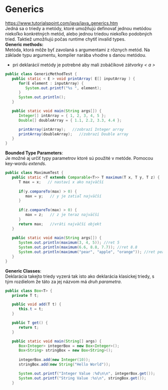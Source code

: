 # Generics
https://www.tutorialspoint.com/java/java_generics.htm <br>
Jedná sa o triedy a metódy, ktoré umožňujú definovať jednou metódou niekoľko konkrétných metód, alebo
jednou triedou niekoľko podobných tried. Taktiež umožňujú počas runtime chytiť invalid types. <br>
**Generic methods:** <br>
Metóda, ktorá môže byť zavolaná s argumentami z rôznych metód. Na základe typu argumentu, kompiler
narába vhodne s danou metódou.
- pri deklarácií metódy je potrebné aby mali zobáčíkové zátvorky *< a >*
```java
public class GenericMethodTest {
   public static < E > void printArray( E[] inputArray ) {
      for(E element : inputArray) {
         System.out.printf("%s ", element);
      }
      System.out.println();
   }

   public static void main(String args[]) {
      Integer[] intArray = { 1, 2, 3, 4, 5 };
      Double[] doubleArray = { 1.1, 2.2, 3.3, 4.4 };

      printArray(intArray);   //zobrazí Integer array
      printArray(doubleArray);   //zobrazí Double array
   }
}
```
**Bounded Type Parameters**:<br>
Je možné aj určiť typy parametrov ktoré sú použité v metóde. Pomocou key-wordu *extends*.
```java
public class MaximumTest {
   public static <T extends Comparable<T>> T maximum(T x, T y, T z) {
      T max = x;   // nastaví x ako najväčší
      
      if(y.compareTo(max) > 0) {
         max = y;   // y je zatiaľ najväčší
      }
      
      if(z.compareTo(max) > 0) {
         max = z;   // z je teraz najväčší              
      }
      return max;   //vráti najväčší objekt 
   }
   
   public static void main(String args[]) {
      System.out.println(maximum(3, 4, 5)); //ret 5
      System.out.println(maximum(6.6, 8.8, 7.7)); //ret 8.8
      System.out.println(maximum("pear", "apple", "orange")); //ret pear
   }
}
```
**Generic Classes**: <br>
Deklarácia takejto triedy vyzerá tak isto ako deklarácia klasickej triedy, s tým rozdielom že táto za jej názvom má *druh parametra*. 
```java
public class Box<T> {
   private T t;

   public void add(T t) {
      this.t = t;
   }

   public T get() {
      return t;
   }

   public static void main(String[] args) {
      Box<Integer> integerBox = new Box<Integer>();
      Box<String> stringBox = new Box<String>();
    
      integerBox.add(new Integer(10));
      stringBox.add(new String("Hello World"));

      System.out.printf("Integer Value :%d\n\n", integerBox.get());
      System.out.printf("String Value :%s\n", stringBox.get());
   }
```
